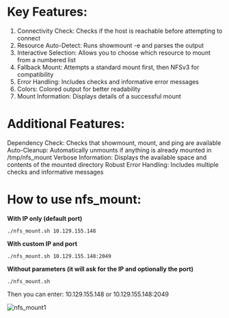 # Key Features:

1. Connectivity Check: Checks if the host is reachable before attempting to connect
2. Resource Auto-Detect: Runs showmount -e and parses the output
3. Interactive Selection: Allows you to choose which resource to mount from a numbered list
4. Fallback Mount: Attempts a standard mount first, then NFSv3 for compatibility
5. Error Handling: Includes checks and informative error messages
6. Colors: Colored output for better readability
7. Mount Information: Displays details of a successful mount

# Additional Features:

Dependency Check: Checks that showmount, mount, and ping are available
Auto-Cleanup: Automatically unmounts if anything is already mounted in /tmp/nfs_mount
Verbose Information: Displays the available space and contents of the mounted directory
Robust Error Handling: Includes multiple checks and informative messages

# How to use nfs_mount:

**With IP only (default port)**
```
./nfs_mount.sh 10.129.155.148
```

**With custom IP and port**
```
./nfs_mount.sh 10.129.155.148:2049
```
**Without parameters (it will ask for the IP and optionally the port)**
```
./nfs_mount.sh
```

Then you can enter: 10.129.155.148 or 10.129.155.148:2049

![nfs_mount1](https://github.com/user-attachments/assets/706bb458-767e-4521-b87b-bdf51fab6efc)
